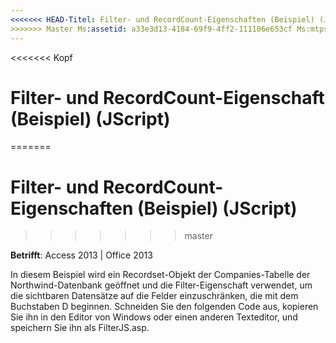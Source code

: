 ```yaml
---
<<<<<<< HEAD-Titel: Filter- und RecordCount-Eigenschaften (Beispiel) (JScript) TOCTitle: Filter- und RecordCount-Eigenschaften (Beispiel) (JScript) === Titel: Eigenschaften Filter und RecordCount (Beispiel) (JScript) TOCTitle: Filter und RecordCount-Eigenschaft (Beispiel) (JScript)
>>>>>>> Master Ms:assetid: a33e3d13-4184-69f9-4ff2-111106e653cf Ms:mtpsurl: https://msdn.microsoft.com/library/JJ249755(v=office.15) Ms:contentKeyID: 48546780 ms.date: 09/18/2015 Mtps_version: Office. 15
---
```


<<<<<<< Kopf
# <a name="filter-and-recordcount-properties-example-jscript"></a>Filter- und RecordCount-Eigenschaft (Beispiel) (JScript)
=======
# <a name="filter-and-recordcount-properties-example-jscript"></a>Filter- und RecordCount-Eigenschaften (Beispiel) (JScript)
>>>>>>> master


**Betrifft**: Access 2013 | Office 2013

In diesem Beispiel wird ein Recordset-Objekt der Companies-Tabelle der Northwind-Datenbank geöffnet und die Filter-Eigenschaft verwendet, um die sichtbaren Datensätze auf die Felder einzuschränken, die mit dem Buchstaben D beginnen. Schneiden Sie den folgenden Code aus, kopieren Sie ihn in den Editor von Windows oder einen anderen Texteditor, und speichern Sie ihn als FilterJS.asp.

